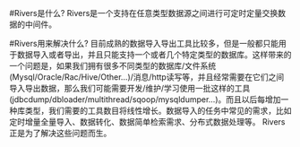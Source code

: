 #Rivers是什么?
Rivers是一个支持在任意类型数据源之间进行可定时定量交换数据的中间件。 

#Rivers用来解决什么?
目前成熟的数据导入导出工具比较多，但是一般都只能用于数据导入或者导出，并且只能支持一个或者几个特定类型的数据库。这样带来的一个问题是，如果我们拥有很多不同类型的数据库/文件系统(Mysql/Oracle/Rac/Hive/Other…)/消息/http读写等，并且经常需要在它们之间导入导出数据，那么我们可能需要开发/维护/学习使用一批这样的工具(jdbcdump/dbloader/multithread/sqoop/mysqldumper…)。而且以后每增加一种库类型，我们需要的工具数目将线性增长。数据导入的任务中常见的需求，比如定时增量全量导入、数据转化、数据简单检索需求、分布式数据处理等。 Rivers正是为了解决这些问题而生。 
